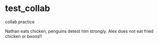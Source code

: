 # test_collab
collab practice

Nathan eats chicken, penguins detest him strongly.
Alex does not eat fried chicken or beons!!
